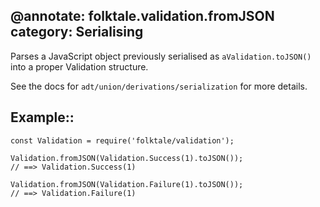 @annotate: folktale.validation.fromJSON
category: Serialising
---

Parses a JavaScript object previously serialised as `aValidation.toJSON()` into a proper Validation structure.

See the docs for `adt/union/derivations/serialization` for more details.


## Example::

    const Validation = require('folktale/validation');

    Validation.fromJSON(Validation.Success(1).toJSON());
    // ==> Validation.Success(1)

    Validation.fromJSON(Validation.Failure(1).toJSON());
    // ==> Validation.Failure(1)